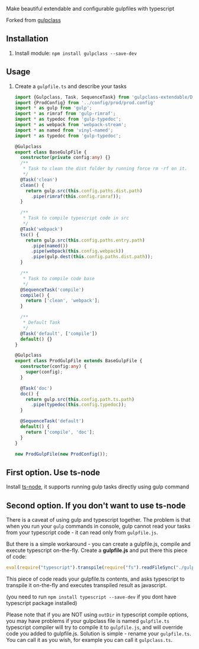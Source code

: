 Make beautiful extendable and configurable gulpfiles with typescript

Forked from [gulpclass](https://www.npmjs.com/package/gulpclass "gulpclass npm")

## Installation

1. Install module:
    `npm install gulpclass --save-dev`

## Usage

1. Create a `gulpfile.ts` and describe your tasks

    ```typescript
    import {Gulpclass, Task, SequenceTask} from 'gulpclass-extendable/Decorators';
    import {ProdConfig} from '../config/prod/prod.config'
    import * as gulp from 'gulp';
    import * as rimraf from 'gulp-rimraf';
    import * as typedoc from 'gulp-typedoc';
    import * as webpack from 'webpack-stream';
    import * as named from 'vinyl-named';
    import * as typedoc from 'gulp-typedoc';

    @Gulpclass
    export class BaseGulpFile {
      constructor(private config:any) {}
      /**
       * Task to clean the dist folder by running force rm -rf on it.
       */
      @Task('clean')
      clean() {
        return gulp.src(this.config.paths.dist.path)
          .pipe(rimraf(this.config.rimraf));
      }

      /**
       * Task to compile typescript code in src
       */
      @Task('webpack')
      tsc() {
        return gulp.src(this.config.paths.entry.path)
          .pipe(named())
          .pipe(webpack(this.config.webpack))
          .pipe(gulp.dest(this.config.paths.dist.path));
      }

      /**
       * Task to compile code base
       */
      @SequenceTask('compile')
      compile() {
        return ['clean', 'webpack'];
      }

      /**
       * Default Task
       */
      @Task('default', ['compile'])
      default() {}
    }

    @Gulpclass
    export class ProdGulpFile extends BaseGulpFile {
      constructor(config:any) {
        super(config);
      }

      @Task('doc')
      doc() {
        return gulp.src(this.config.path.ts.path)
          .pipe(typedoc(this.config.typedoc));
      }

      @SequenceTask('default')
      default() {
        return ['compile', 'doc'];
      }
    }

    new ProdGulpFile(new ProdConfig());
    ```

## First option. Use ts-node

Install [ts-node](https://github.com/TypeStrong/ts-node), it supports
running gulp tasks directly using gulp command


## Second option. If you don't want to use ts-node

There is a caveat of using gulp and typescript together. The problem is
that when you run your `gulp` commands in console, gulp cannot read your
tasks from your typescript code - it can read only from `gulpfile.js`.

But there is a simple workaround - you can create a gulpfile.js, compile
and execute typescript on-the-fly. Create a **gulpfile.js** and put
there this piece of code:
```javascript
eval(require("typescript").transpile(require("fs").readFileSync("./gulpfile.ts").toString()));
```
This piece of code reads your gulpfile.ts contents, and asks typescript
to transpile it on-the-fly and executes transpiled result as javascript.

(you need to run `npm install typescript --save-dev` if you dont have
typescript package installed)

Please note that if you are NOT using `outDir` in typescript compile
options, you may have problems if your gulpclass file is named
`gulpfile.ts` typescript compiler will try to compile it to
`gulpfile.js`, and will override code you added to gulpfile.js. Solution
is simple - rename your `gulpfile.ts`. You can call it as you wish,  for
example you can call it `gulpclass.ts`.

